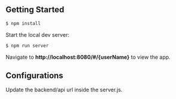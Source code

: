 
## Getting Started

```sh
$ npm install
```

Start the local dev server:

```sh
$ npm run server
```

Navigate to **http://localhost:8080/#/{userName}** to view the app.

## Configurations

Update the backend/api url inside the server.js.
